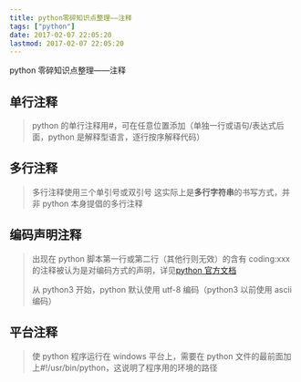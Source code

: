 ```yaml
---
title: python零碎知识点整理——注释
tags: ["python"]
date: 2017-02-07 22:05:20
lastmod: 2017-02-07 22:05:20
---
```


python 零碎知识点整理——注释

<!-- more -->

## 单行注释

> python 的单行注释用#，可在任意位置添加（单独一行或语句/表达式后面，python 是解释型语言，逐行按序解释代码）

## 多行注释

> 多行注释使用三个单引号或双引号
> 这实际上是**多行字符串**的书写方式，并非 python 本身提倡的多行注释

## 编码声明注释

> 出现在 python 脚本第一行或第二行（其他行则无效）的含有 coding:xxx 的注释被认为是对编码方式的声明，详见[python 官方文档](https://docs.python.org/3/reference/lexical_analysis.html#encoding-declarations)
>
> 从 python3 开始，python 默认使用 utf-8 编码（python3 以前使用 ascii 编码）

## 平台注释

> 使 python 程序运行在 windows 平台上，需要在 python 文件的最前面加上#!/usr/bin/python，这说明了程序用的环境的路径
